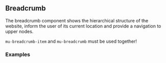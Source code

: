 ## Breadcrumb

The breadcrumb component shows the hierarchical structure of the website, inform the user of its current location and provide a navigation to upper nodes.

`mu-breadcrumb-item` and `mu-breadcrumb` must be used together!

### Examples
